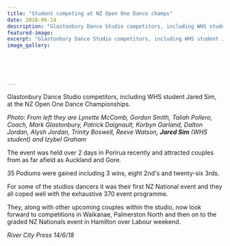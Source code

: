 ```yaml
---
title: "Student competing at NZ Open One Dance champs"
date: 2018-06-14
description: "Glastonbury Dance Studio competitors, including WHS student Jared Sim, at the NZ Open One Dance Champs..."
featured-image: 
excerpt: "Glastonbury Dance Studio competitors, including WHS student Jared Sim, at the NZ Open One Dance Champs."
image_gallery:
    
    
    
    
    
---
```


<p>Glastonbury Dance Studio competitors, including WHS student Jared Sim, at the NZ Open One Dance Championships.</p>
<p><span><em>Photo:</em> <em>From left they are Lynette McComb, Gordon Smith, Taliah Pollero, Coach, Mark Glastonbury, Patrick Daignault, Korbyn Garland, Dalton Jordan, Alysh Jordan, Trinity Boswell, Reeve Watson, <strong>Jared Sim</strong>&nbsp;(WHS student) and Izybel Graham</em></span></p>
<p>The event was held over 2 days in Porirua recently and attracted couples from as far afield as Auckland and Gore.</p>
<p>35 Podiums were gained including 3 wins, eight 2nd's and twenty-six 3rds.</p>
<p>For some of the studios dancers it was their first NZ National event and they all coped well with the exhaustive 370 event programme.</p>
<p>They, along with other upcoming couples within the studio, now look forward to competitions in Waikanae, Palmerston North and then on to the graded NZ Nationals event in Hamilton over Labour weekend.</p>
<p><em>River City Press 14/6/18</em></p>

